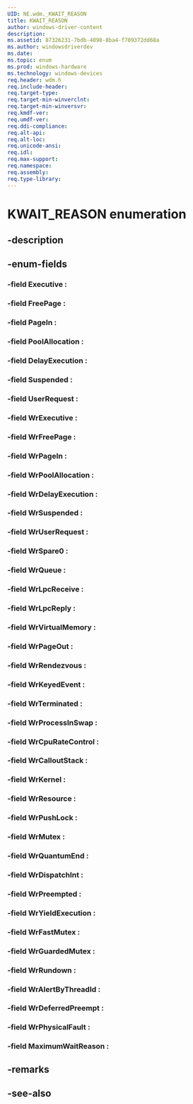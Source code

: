 ```yaml
---
UID: NE.wdm._KWAIT_REASON
title: KWAIT_REASON
author: windows-driver-content
description: 
ms.assetid: 87326231-7bdb-4098-8ba4-f709372dd68a
ms.author: windowsdriverdev
ms.date: 
ms.topic: enum
ms.prod: windows-hardware
ms.technology: windows-devices
req.header: wdm.h
req.include-header:
req.target-type:
req.target-min-winverclnt:
req.target-min-winversvr:
req.kmdf-ver:
req.umdf-ver:
req.ddi-compliance:
req.alt-api:
req.alt-loc:
req.unicode-ansi:
req.idl:
req.max-support:
req.namespace:
req.assembly:
req.type-library:
---
```


# KWAIT_REASON enumeration

## -description



## -enum-fields

### -field Executive : 
### -field FreePage : 
### -field PageIn : 
### -field PoolAllocation : 
### -field DelayExecution : 
### -field Suspended : 
### -field UserRequest : 
### -field WrExecutive : 
### -field WrFreePage : 
### -field WrPageIn : 
### -field WrPoolAllocation : 
### -field WrDelayExecution : 
### -field WrSuspended : 
### -field WrUserRequest : 
### -field WrSpare0 : 
### -field WrQueue : 
### -field WrLpcReceive : 
### -field WrLpcReply : 
### -field WrVirtualMemory : 
### -field WrPageOut : 
### -field WrRendezvous : 
### -field WrKeyedEvent : 
### -field WrTerminated : 
### -field WrProcessInSwap : 
### -field WrCpuRateControl : 
### -field WrCalloutStack : 
### -field WrKernel : 
### -field WrResource : 
### -field WrPushLock : 
### -field WrMutex : 
### -field WrQuantumEnd : 
### -field WrDispatchInt : 
### -field WrPreempted : 
### -field WrYieldExecution : 
### -field WrFastMutex : 
### -field WrGuardedMutex : 
### -field WrRundown : 
### -field WrAlertByThreadId : 
### -field WrDeferredPreempt : 
### -field WrPhysicalFault : 
### -field MaximumWaitReason : 

## -remarks

## -see-also